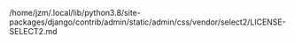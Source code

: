 /home/jzm/.local/lib/python3.8/site-packages/django/contrib/admin/static/admin/css/vendor/select2/LICENSE-SELECT2.md